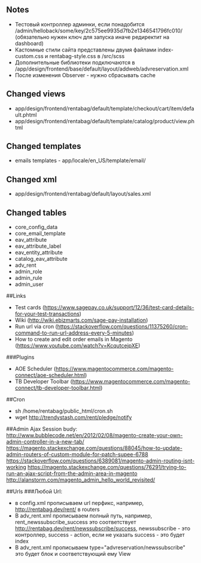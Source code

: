 ## Notes
- Тестовый контроллер админки, если понадобится /admin/helloback/some/key/2c575ee9935d7fb2e1346541796fc010/ (обязательно нужен ключ для запуска иначе редиректит на dashboard)
- Кастомные стили сайта представлены двумя файлами index-custom.css и rentabag-style.css в /src/scss
- Дополнительные библиотеки подключаются в /app/design/frontend/base/default/layout/addweb/advreservation.xml
- После изменения Observer - нужно сбрасывать cache


## Changed views
- app/design/frontend/rentabag/default/template/checkout/cart/item/default.phtml
- app/design/frontend/rentabag/default/template/catalog/product/view.phtml


## Changed templates
- emails templates - app/locale/en_US/template/email/


## Changed xml
- app/design/frontend/rentabag/default/layout/sales.xml


## Changed tables
- core_config_data
- core_email_template 
- eav_attribute
- eav_attribute_label
- eav_entity_attribute
- catalog_eav_attribute
- adv_rent
- admin_role
- admin_rule
- admin_user

##Links
- Test cards (https://www.sagepay.co.uk/support/12/36/test-card-details-for-your-test-transactions)
- Wiki (http://wiki.ebizmarts.com/sage-pay-installation)
- Run url via cron (https://stackoverflow.com/questions/11375260/cron-command-to-run-url-address-every-5-minutes)
- How to create and edit order emails in Magento (https://www.youtube.com/watch?v=KcqutcejpXE)

###Plugins
- AOE Scheduler (https://www.magentocommerce.com/magento-connect/aoe-scheduler.html)
- TB Developer Toolbar (https://www.magentocommerce.com/magento-connect/tb-developer-toolbar.html)

##Cron
- sh /home/rentabag/public_html/cron.sh
- wget http://trendystash.com/rent/pledge/notify

##Admin Ajax
Session budy:
http://www.bubblecode.net/en/2012/02/08/magento-create-your-own-admin-controller-in-a-new-tab/
https://magento.stackexchange.com/questions/88045/how-to-update-admin-routers-of-custom-module-for-patch-supee-6788
https://stackoverflow.com/questions/6389081/magento-admin-routing-isnt-working
https://magento.stackexchange.com/questions/76291/trying-to-run-an-ajax-script-from-the-admin-area-in-magento
http://alanstorm.com/magento_admin_hello_world_revisited/


##Urls
###Любой Url: 
- в config.xml прописываем url перфикс, например, http://rentabag.dev/rent/ в routers
- В adv_rent.xml прописываем полный путь, например, rent_newssubscribe_success это соответствует http://rentabag.dev/rent/newssubscribe/success, newssubscribe - это контроллер, success - action, если не указать success - это будет index
- В adv_rent.xml прописываем type="advreservation/newssubscribe" это будет блок и соответствующий ему View 